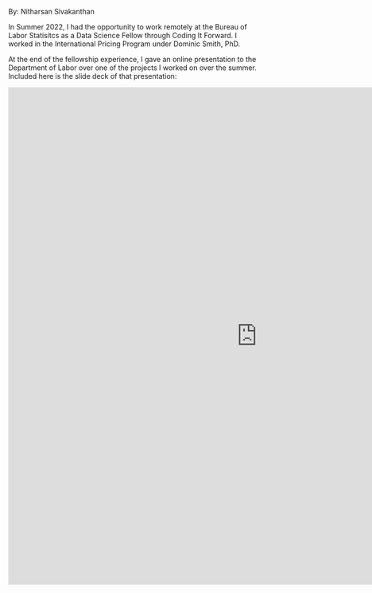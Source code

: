 By: Nitharsan Sivakanthan

In Summer 2022, I had the opportunity to work remotely at the Bureau of Labor Statisitcs as a Data Science Fellow through Coding It Forward. I worked in the International Pricing Program under Dominic Smith, PhD. 

At the end of the fellowship experience, I gave an online presentation to the Department of Labor over one of the projects I worked on over the summer. Included here is the slide deck of that presentation:

<embed src="https://nsivakanthan.github.io/assets/BLS_Nitharsan_Sivakanthan.pdf" width="1000" height="1000" 
 type="application/pdf">
